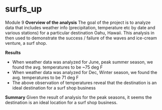 # surfs_up
Module 9
**Overview of the analysis**
The goal of the project is to analyze data that includes weather info (precipitation, temperature etc by date and various stations) for a particular destination Oahu, Hawaii.
This analysis in then used to demonstrate the success / failure of the waves and ice-cream venture, a surf shop.

**Results**
- When weather data was analyzed for June, peak summer season, we found the avg. temperatures to be ~75 deg F
- When weather data was analyzed for Dec, Winter season, we found the avg. temperatures to be 71 deg F
- The above observation of temperatures reveal that the destination is an ideal destination for a surf shop business

**Summary**
Given the result of analysis for the peak seasons, it seems the destination is an ideal location for a surf shop business.
